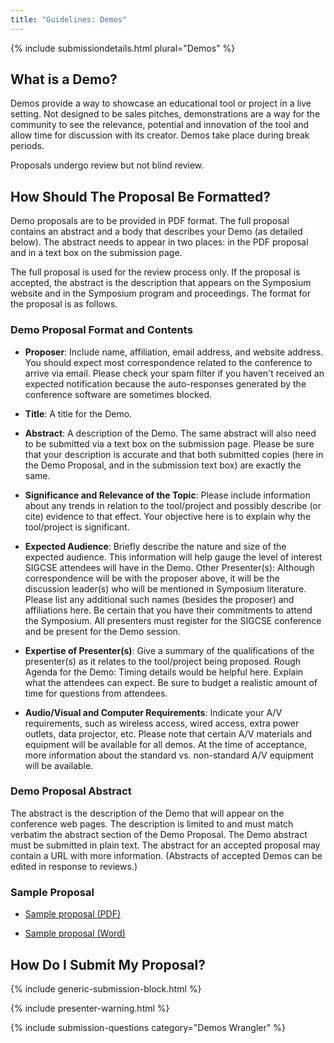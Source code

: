 ```yaml
---
title: "Guidelines: Demos"
---
```

{% include submissiondetails.html plural="Demos" %}

## What is a Demo?

Demos provide a way to showcase an educational tool or project in a live setting. Not designed to be sales pitches, demonstrations are a way for the community to see the relevance, potential and innovation of the tool and allow time for discussion with its creator. Demos take place during break periods.

Proposals undergo review but not blind review.

## How Should The Proposal Be Formatted?

Demo proposals are to be provided in PDF format. The full proposal contains an abstract and a body that describes your Demo (as detailed below). The abstract needs to appear in two places: in the PDF proposal and in a text box on the submission page.

The full proposal is used for the review process only. If the proposal is accepted, the abstract is the description that appears on the Symposium website and in the Symposium program and proceedings. The format for the proposal is as follows.

### Demo Proposal Format and Contents

* **Proposer**: Include name, affiliation, email address, and website address. You should expect most correspondence related to the conference to arrive via email. Please check your spam filter if you haven't received an expected notification because the auto-responses generated by the conference software are sometimes blocked.

* **Title**: A title for the Demo.

* **Abstract**: A description of the Demo. The same abstract will also need to be submitted via a text box on the submission page. Please be sure that your description is accurate and that both submitted copies (here in the Demo Proposal, and in the submission text box) are exactly the same.

* **Significance and Relevance of the Topic**: Please include information about any trends in relation to the tool/project and possibly describe (or cite) evidence to that effect. Your objective here is to explain why the tool/project is significant.

* **Expected Audience**: Briefly describe the nature and size of the expected audience. This information will help gauge the level of interest SIGCSE attendees will have in the Demo.
Other Presenter(s): Although correspondence will be with the proposer above, it will be the discussion leader(s) who will be mentioned in Symposium literature. Please list any additional such names (besides the proposer) and affiliations here. Be certain that you have their commitments to attend the Symposium. All presenters must register for the SIGCSE conference and be present for the Demo session.

* **Expertise of Presenter(s)**: Give a summary of the qualifications of the presenter(s) as it relates to the tool/project being proposed.
Rough Agenda for the Demo: Timing details would be helpful here. Explain what the attendees can expect. Be sure to budget a realistic amount of time for questions from attendees.

* **Audio/Visual and Computer Requirements**: Indicate your A/V requirements, such as wireless access, wired access, extra power outlets, data projector, etc. Please note that certain A/V materials and equipment will be available for all demos. At the time of acceptance, more information about the standard vs. non-standard A/V equipment will be available.

### Demo Proposal Abstract

The abstract is the description of the Demo that will appear on the conference web pages. The description is limited to and must match verbatim the abstract section of the Demo Proposal. The Demo abstract must be submitted in plain text. The abstract for an accepted proposal may contain a URL with more information. (Abstracts of accepted Demos can be edited in response to reviews.)

### Sample Proposal

* [Sample proposal (PDF)]({{site.base}}/docs/sigcse-sample-demo.pdf)

* [Sample proposal (Word)]({{site.base}}/docs/sigcse-sample-demo.docx)

## How Do I Submit My Proposal?

{% include generic-submission-block.html %}

{% include presenter-warning.html %}

{% include submission-questions category="Demos Wrangler" %}
